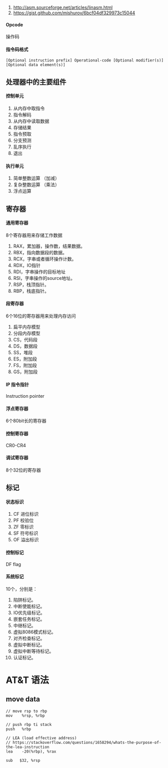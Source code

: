 1. http://asm.sourceforge.net/articles/linasm.html
2. https://gist.github.com/mishurov/6bcf04df329973c15044

#### Opcode 
操作码

#### 指令码格式
```
[Optional instruction prefix] Operational-code [Optional modifier(s)] [Optional data element(s)]
```

## 处理器中的主要组件
#### 控制单元
1. 从内存中取指令
1. 指令解码
1. 从内存中读取数据
1. 存储结果
1. 指令预取
1. 分支预测
1. 乱序执行
1. 退出

#### 执行单元
1. 简单整数运算 （加减）
1. 复杂整数运算 （乘法）
1. 浮点运算

## 寄存器
#### 通用寄存器
8个寄存器用来存储工作数据
1. RAX，累加器，操作数，结果数据。
1. RBX，指向数据段的数据。
1. RCX，字串或者循环操作计数。
1. RDX，IO指针
1. RDI，字串操作的目标地址
1. RSI，字串操作的source地址。
1. RSP，栈顶指针。
1. RBP，栈底指针。

#### 段寄存器
6个16位的寄存器用来处理内存访问
1. 扁平内存模型
1. 分段内存模型
1. CS，代码段
1. DS，数据段
1. SS，堆段
1. ES，附加段
1. FS，附加段
1. GS，附加段

#### IP 指令指针
Instruction pointer

#### 浮点寄存器
6个80bit长的寄存器

#### 控制寄存器
CR0-CR4

#### 调试寄存器
8个32位的寄存器


## 标记
#### 状态标识
1. CF 进位标识
1. PF 校验位
1. ZF 零标识
1. SF 符号标识
1. OF 溢出标识

#### 控制标记
DF flag

#### 系统标记
10个，分别是：
1. 陷阱标记。
1. 中断使能标记。
1. IO优先级标记。
1. 嵌套任务标记。
1. 中继标记。
1. 虚拟8086模式标记。
1. 对齐检查标记。
1. 虚拟中断标记。
1. 虚拟中断等待标记。
1. 认证标记。

# AT&T 语法

## move data

```
// move rsp to rbp
mov    %rsp, %rbp 
```

```
// push rbp ti stack
push   %rbp 
```

```
// LEA (load effective address)
// https://stackoverflow.com/questions/1658294/whats-the-purpose-of-the-lea-instruction
lea    -20(%rbp), %rax 
```

```
sub   $32, %rsp
```
